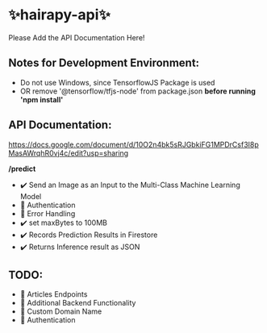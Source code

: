 ﻿# ✨hairapy-api✨

Please Add the API Documentation Here!

## Notes for Development Environment:

- Do not use Windows, since TensorflowJS Package is used
- OR remove '@tensorflow/tfjs-node' from package.json
  **before running 'npm install'**

## API Documentation:
https://docs.google.com/document/d/10O2n4bk5sRJGbkiFG1MPDrCsf3I8pMasAWrqhR0vj4c/edit?usp=sharing

**/predict**

- ✔️ Send an Image as an Input to the Multi-Class Machine Learning Model
- 🔴 Authentication
- 🔴 Error Handling
- ✔️ set maxBytes to 100MB
- ✔️ Records Prediction Results in Firestore
- ✔️ Returns Inference result as JSON

## TODO:
- 🔴 Articles Endpoints
- 🔴 Additional Backend Functionality
- 🔴 Custom Domain Name
- 🔴 Authentication
